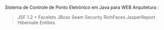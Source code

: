 Sistema de Controle de Ponto Eletrônico em Java para WEB
Arquitetura :
> JSF 1.2 + Facelets
> JBoss Seam Security
> RichFaces
> JasperReport
> Hibernate
> Entities